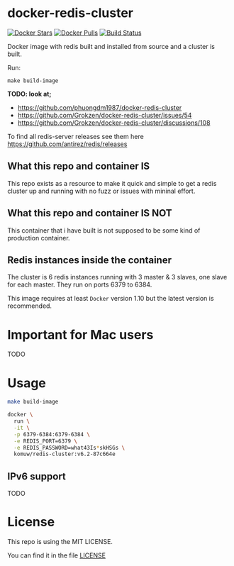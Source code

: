 # docker-redis-cluster

[![Docker Stars](https://img.shields.io/docker/stars/grokzen/redis-cluster.svg)](https://hub.docker.com/r/grokzen/redis-cluster/)
[![Docker Pulls](https://img.shields.io/docker/pulls/grokzen/redis-cluster.svg)](https://hub.docker.com/r/grokzen/redis-cluster/)
[![Build Status](https://travis-ci.org/Grokzen/docker-redis-cluster.svg?branch=master)](https://travis-ci.org/Grokzen/docker-redis-cluster)

Docker image with redis built and installed from source and a cluster is built.

Run:
```
make build-image
```

**TODO: look at;**      
- https://github.com/phuongdm1987/docker-redis-cluster 
- https://github.com/Grokzen/docker-redis-cluster/issues/54
- https://github.com/Grokzen/docker-redis-cluster/discussions/108

To find all redis-server releases see them here https://github.com/antirez/redis/releases


## What this repo and container IS

This repo exists as a resource to make it quick and simple to get a redis cluster up and running with no fuzz or issues with mininal effort.


## What this repo and container IS NOT

This container that i have built is not supposed to be some kind of production container.


## Redis instances inside the container

The cluster is 6 redis instances running with 3 master & 3 slaves, one slave for each master. They run on ports 6379 to 6384.

This image requires at least `Docker` version 1.10 but the latest version is recommended.


# Important for Mac users
TODO



# Usage

```sh
make build-image

docker \
  run \
  -it \
  -p 6379-6384:6379-6384 \
  -e REDIS_PORT=6379 \
  -e REDIS_PASSWORD=what43Is*skHSGs \
  komuw/redis-cluster:v6.2-87c664e
```

## IPv6 support

TODO


# License

This repo is using the MIT LICENSE.

You can find it in the file [LICENSE](LICENSE)
